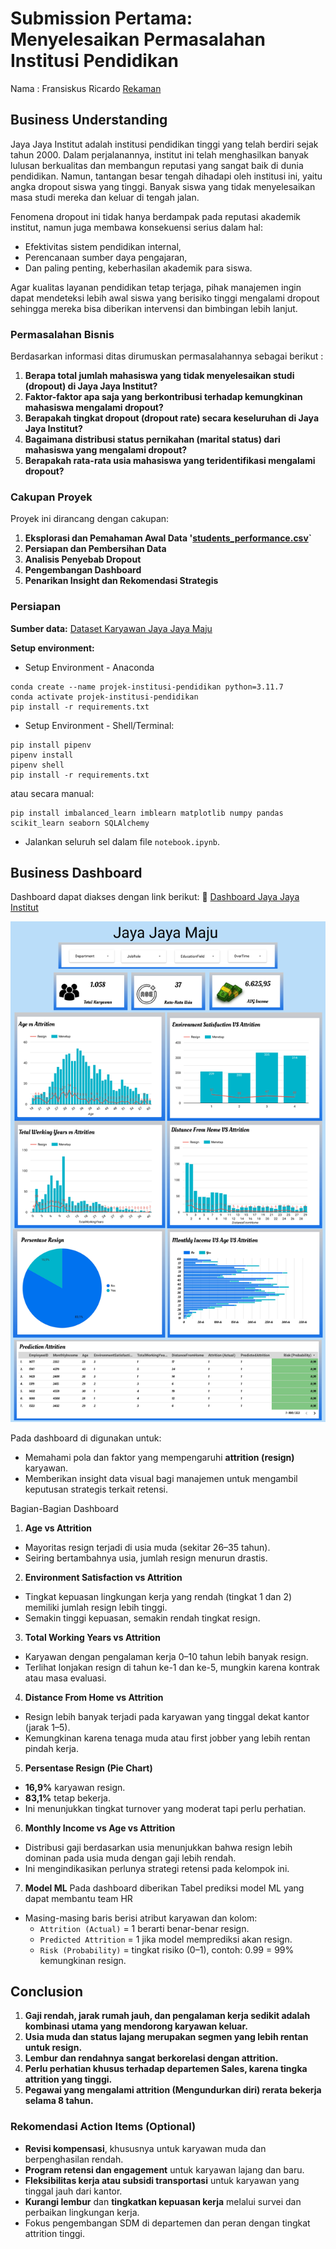 # Submission Pertama: Menyelesaikan Permasalahan Institusi Pendidikan
Nama : Fransiskus Ricardo
[Rekaman](https://drive.google.com/file/d/1oT9eWwlTCMR7Wl4Vk-RDwoNjDuSObYQ_/view?usp=sharing)

## Business Understanding
Jaya Jaya Institut adalah institusi pendidikan tinggi yang telah berdiri sejak tahun 2000. Dalam perjalanannya, institut ini telah menghasilkan banyak lulusan berkualitas dan membangun reputasi yang sangat baik di dunia pendidikan. Namun, tantangan besar tengah dihadapi oleh institusi ini, yaitu angka dropout siswa yang tinggi. Banyak siswa yang tidak menyelesaikan masa studi mereka dan keluar di tengah jalan.

Fenomena dropout ini tidak hanya berdampak pada reputasi akademik institut, namun juga membawa konsekuensi serius dalam hal:
- Efektivitas sistem pendidikan internal,
- Perencanaan sumber daya pengajaran,
- Dan paling penting, keberhasilan akademik para siswa.

Agar kualitas layanan pendidikan tetap terjaga, pihak manajemen ingin dapat mendeteksi lebih awal siswa yang berisiko tinggi mengalami dropout sehingga mereka bisa diberikan intervensi dan bimbingan lebih lanjut.

### Permasalahan Bisnis
Berdasarkan informasi ditas dirumuskan permasalahannya sebagai berikut :
1. **Berapa total jumlah mahasiswa yang tidak menyelesaikan studi (dropout) di Jaya Jaya Institut?**
2. **Faktor-faktor apa saja yang berkontribusi terhadap kemungkinan mahasiswa mengalami dropout?**
3. **Berapakah tingkat dropout (dropout rate) secara keseluruhan di Jaya Jaya Institut?**
4. **Bagaimana distribusi status pernikahan (marital status) dari mahasiswa yang mengalami dropout?**
5. **Berapakah rata-rata usia mahasiswa yang teridentifikasi mengalami dropout?**

### **Cakupan Proyek**
Proyek ini dirancang dengan cakupan:
1. **Eksplorasi dan Pemahaman Awal Data '[students_performance.csv](https://raw.githubusercontent.com/dicodingacademy/dicoding_dataset/refs/heads/main/students_performance/data.csv)`**
2. **Persiapan dan Pembersihan Data**
3. **Analisis Penyebab Dropout**
4. **Pengembangan Dashboard**
5. **Penarikan Insight dan Rekomendasi Strategis**

### Persiapan
**Sumber data:** [Dataset Karyawan Jaya Jaya Maju](https://github.com/dicodingacademy/dicoding_dataset/blob/main/students_performance/README.md)

**Setup environment:**
- Setup Environment - Anaconda
```
conda create --name projek-institusi-pendidikan python=3.11.7
conda activate projek-institusi-pendidikan
pip install -r requirements.txt
```
- Setup Environment - Shell/Terminal: 
```
pip install pipenv
pipenv install
pipenv shell
pip install -r requirements.txt
```
atau secara manual:
```
pip install imbalanced_learn imblearn matplotlib numpy pandas scikit_learn seaborn SQLAlchemy
```
- Jalankan seluruh sel dalam file `notebook.ipynb`.

## Business Dashboard
Dashboard dapat diakses dengan link berikut:
🔗 [Dashboard Jaya Jaya Institut](https://lookerstudio.google.com/reporting/6bb4df10-969c-4c7c-883a-bbfbb397e7fe)

![Dashboard Jaya Jaya Institut](https://github.com/satriakipang/Submission-Pertama-Menyelesaikan-Permasalan-HR/blob/main/fransiskus_ricardo%20-%20dashboard.jpg?raw=true)

Pada dashboard di digunakan untuk:
* Memahami pola dan faktor yang mempengaruhi **attrition (resign)** karyawan.
* Memberikan insight data visual bagi manajemen untuk mengambil keputusan strategis terkait retensi.

Bagian-Bagian Dashboard
1. **Age vs Attrition**
* Mayoritas resign terjadi di usia muda (sekitar 26–35 tahun).
* Seiring bertambahnya usia, jumlah resign menurun drastis.

2. **Environment Satisfaction vs Attrition**
* Tingkat kepuasan lingkungan kerja yang rendah (tingkat 1 dan 2) memiliki jumlah resign lebih tinggi.
* Semakin tinggi kepuasan, semakin rendah tingkat resign.

3. **Total Working Years vs Attrition**
* Karyawan dengan pengalaman kerja 0–10 tahun lebih banyak resign.
* Terlihat lonjakan resign di tahun ke-1 dan ke-5, mungkin karena kontrak atau masa evaluasi.

4. **Distance From Home vs Attrition**
* Resign lebih banyak terjadi pada karyawan yang tinggal dekat kantor (jarak 1–5).
* Kemungkinan karena tenaga muda atau first jobber yang lebih rentan pindah kerja.

5. **Persentase Resign (Pie Chart)**
* **16,9%** karyawan resign.
* **83,1%** tetap bekerja.
* Ini menunjukkan tingkat turnover yang moderat tapi perlu perhatian.

6. **Monthly Income vs Age vs Attrition**
* Distribusi gaji berdasarkan usia menunjukkan bahwa resign lebih dominan pada usia muda dengan gaji lebih rendah.
* Ini mengindikasikan perlunya strategi retensi pada kelompok ini.

7. **Model ML**
Pada dashboard diberikan Tabel prediksi model ML yang dapat membantu team HR
* Masing-masing baris berisi atribut karyawan dan kolom:
  * `Attrition (Actual)` = 1 berarti benar-benar resign.
  * `Predicted Attrition` = 1 jika model memprediksi akan resign.
  * `Risk (Probability)` = tingkat risiko (0–1), contoh: 0.99 = 99% kemungkinan resign.



## Conclusion
1. **Gaji rendah, jarak rumah jauh, dan pengalaman kerja sedikit adalah kombinasi utama yang mendorong karyawan keluar.**
2. **Usia muda dan status lajang merupakan segmen yang lebih rentan untuk resign.**
3. **Lembur dan rendahnya sangat berkorelasi dengan attrition.** 
4. **Perlu perhatian khusus terhadap departemen Sales, karena tingka attrition yang tinggi.**
5. **Pegawai yang mengalami attrition (Mengundurkan diri) rerata bekerja selama 8 tahun.**

### Rekomendasi Action Items (Optional)
* **Revisi kompensasi**, khususnya untuk karyawan muda dan berpenghasilan rendah.
* **Program retensi dan engagement** untuk karyawan lajang dan baru.
* **Fleksibilitas kerja atau subsidi transportasi** untuk karyawan yang tinggal jauh dari kantor.
* **Kurangi lembur** dan **tingkatkan kepuasan kerja** melalui survei dan perbaikan lingkungan kerja.
* Fokus pengembangan SDM di departemen dan peran dengan tingkat attrition tinggi.